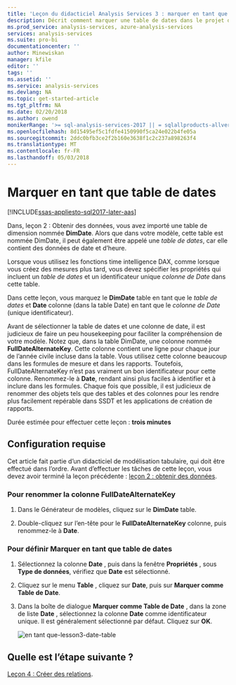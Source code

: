 ```yaml
---
title: 'Leçon du didacticiel Analysis Services 3 : marquer en tant que Table de dates | Documents Microsoft'
description: Décrit comment marquer une table de dates dans le projet du didacticiel Analysis Services.
ms.prod_service: analysis-services, azure-analysis-services
services: analysis-services
ms.suite: pro-bi
documentationcenter: ''
author: Minewiskan
manager: kfile
editor: ''
tags: ''
ms.assetid: ''
ms.service: analysis-services
ms.devlang: NA
ms.topic: get-started-article
ms.tgt_pltfrm: NA
ms.date: 02/20/2018
ms.author: owend
monikerRange: '>= sql-analysis-services-2017 || = sqlallproducts-allversions'
ms.openlocfilehash: 8d15495ef5c1fdfe4150990f5ca24e022b4fe05a
ms.sourcegitcommit: 2ddc0bfb3ce2f2b160e3638f1c2c237a898263f4
ms.translationtype: MT
ms.contentlocale: fr-FR
ms.lasthandoff: 05/03/2018
---
```

# <a name="mark-as-date-table"></a>Marquer en tant que table de dates

[!INCLUDE[ssas-appliesto-sql2017-later-aas](../../includes/ssas-appliesto-sql2017-later-aas.md)]

Dans, leçon 2 : Obtenir des données, vous avez importé une table de dimension nommée **DimDate**. Alors que dans votre modèle, cette table est nommée DimDate, il peut également être appelé une *table de dates*, car elle contient des données de date et d’heure.  
  
Lorsque vous utilisez les fonctions time intelligence DAX, comme lorsque vous créez des mesures plus tard, vous devez spécifier les propriétés qui incluent un *table de dates* et un identificateur unique *colonne de Date* dans cette table.
  
Dans cette leçon, vous marquez le **DimDate** table en tant que le *table de dates* et **Date** colonne (dans la table Date) en tant que le *colonne de Date* (unique identificateur).  

Avant de sélectionner la table de dates et une colonne de date, il est judicieux de faire un peu housekeeping pour faciliter la compréhension de votre modèle. Notez que, dans la table DimDate, une colonne nommée **FullDateAlternateKey**. Cette colonne contient une ligne pour chaque jour de l’année civile incluse dans la table. Vous utilisez cette colonne beaucoup dans les formules de mesure et dans les rapports. Toutefois, FullDateAlternateKey n’est pas vraiment un bon identificateur pour cette colonne. Renommez-le à **Date**, rendant ainsi plus faciles à identifier et à inclure dans les formules. Chaque fois que possible, il est judicieux de renommer des objets tels que des tables et des colonnes pour les rendre plus facilement repérable dans SSDT et les applications de création de rapports. 
  
Durée estimée pour effectuer cette leçon : **trois minutes**  
  
## <a name="prerequisites"></a>Configuration requise  

Cet article fait partie d’un didacticiel de modélisation tabulaire, qui doit être effectué dans l’ordre. Avant d’effectuer les tâches de cette leçon, vous devez avoir terminé la leçon précédente : [leçon 2 : obtenir des données](../tutorial-tabular-1400/as-lesson-2-get-data.md). 

### <a name="to-rename-the-fulldatealternatekey-column"></a>Pour renommer la colonne FullDateAlternateKey

1.  Dans le Générateur de modèles, cliquez sur le **DimDate** table.

2.  Double-cliquez sur l’en-tête pour le **FullDateAlternateKey** colonne, puis renommez-le à **Date**.

  
### <a name="to-set-mark-as-date-table"></a>Pour définir Marquer en tant que table de dates  
  
1.  Sélectionnez la colonne **Date** , puis dans la fenêtre **Propriétés** , sous **Type de données**, vérifiez que  **Date** est sélectionné.  
  
2.  Cliquez sur le menu **Table** , cliquez sur **Date**, puis sur **Marquer comme Table de Date**.  
  
3.  Dans la boîte de dialogue **Marquer comme Table de Date** , dans la zone de liste **Date** , sélectionnez la colonne **Date** comme identificateur unique. Il est généralement sélectionné par défaut. Cliquez sur **OK**. 

    ![en tant que-lesson3-date-table](../tutorial-tabular-1400/media/as-lesson3-date-table.png)
  

## <a name="whats-next"></a>Quelle est l’étape suivante ?

[Leçon 4 : Créer des relations](../tutorial-tabular-1400/as-lesson-4-create-relationships.md).
  
